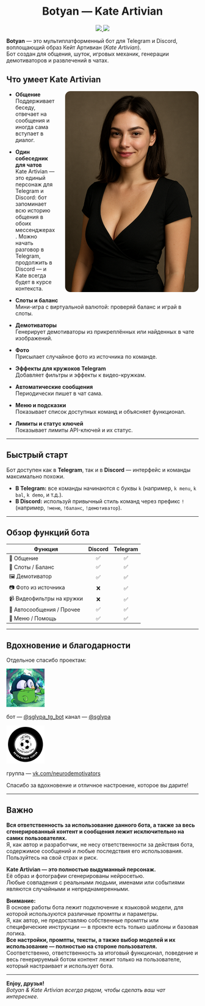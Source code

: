 <h1 align="center">Botyan — Kate Artivian</h1>
<p align="center">
  <a href="https://github.com/TheAndreyZakharov/Botyan/blob/main/README_RU.md">
    <img src="https://img.shields.io/badge/README_Language-Русский-brightgreen">
  </a>
  <a href="https://github.com/TheAndreyZakharov/Botyan/blob/main/README.md">
    <img src="https://img.shields.io/badge/README_Language-English-blue">
  </a>
</p>

**Botyan** — это мультиплатформенный бот для Telegram и Discord, воплощающий образ Кейт Артивиан (*Kate Artivian*).  
Бот создан для общения, шуток, игровых механик, генерации демотиваторов и развлечений в чатах.

## Что умеет Kate Artivian

<img src="source/ChatGPTImage.png" alt="Kate Artivian" align="right" width="350" style="margin-left: 24px; border-radius: 14px;" />

- **Общение**  
  Поддерживает беседу, отвечает на сообщения и иногда сама вступает в диалог.

- **Один собеседник для чатов**  
  Kate Artivian — это единый персонаж для Telegram и Discord: бот запоминает всю историю общения в обоих мессенджерах. Можно начать разговор в Telegram, продолжить в Discord — и Kate всегда будет в курсе контекста.

- **Слоты и баланс**  
  Мини-игра с виртуальной валютой: проверяй баланс и играй в слоты.

- **Демотиваторы**  
  Генерирует демотиваторы из прикреплённых или найденных в чате изображений.

- **Фото**  
  Присылает случайное фото из источника по команде.

- **Эффекты для кружоков Telegram**  
  Добавляет фильтры и эффекты к видео-кружкам.

- **Автоматические сообщения**  
  Периодически пишет в чат сама.

- **Меню и подсказки**  
  Показывает список доступных команд и объясняет функционал.

- **Лимиты и статус ключей**  
  Показывает лимиты API-ключей и их статус.

---

## Быстрый старт

Бот доступен как в **Telegram**, так и в **Discord** — интерфейс и команды максимально похожи.

- **В Telegram:** все команды начинаются с буквы `k` (например, `k menu`, `k bal`, `k demo`, и т.д.).
- **В Discord:** используй привычный стиль команд через префикс `!` (например, `!меню`, `!баланс`, `!демотиватор`).

---

## Обзор функций бота

| Функция                   | Discord | Telegram |
|---------------------------|:-------:|:--------:|
| 💬 Общение                |   ✅    |    ✅    |
| 🎰 Слоты / Баланс         |   ✅    |    ✅    |
| 🖼️ Демотиватор            |   ✅    |    ✅    |
| 📷 Фото из источника      |   ❌    |    ✅    |
| 📹 Видеофильтры на кружки |   ❌    |    ✅    |
| 🧠 Автосообщения / Прочее |   ✅    |    ✅    |
| 📖 Меню / Помощь          |   ✅    |    ✅    |


---

## Вдохновение и благодарности

Отдельное спасибо проектам:

<img src="source/sglypa.jpg" alt="@sglypa" width="100"/>

бот — [@sglypa_tg_bot](https://t.me/sglypa_tg_bot)
канал — [@sglypa](https://t.me/sglypa)

<img src="source/DemoGen.jpg" alt="vk.com/neurodemotivators" width="100"/>

группа — [vk.com/neurodemotivators](https://vk.com/neurodemotivators)

Спасибо за вдохновение и отличное настроение, которое вы дарите!

---

## Важно

**Вся ответственность за использование данного бота, а также за весь сгенерированный контент и сообщения лежит исключительно на самих пользователях.**  
Я, как автор и разработчик, не несу ответственности за действия бота, содержимое сообщений и любые последствия его использования.  
Пользуйтесь на свой страх и риск.

**Kate Artivian — это полностью выдуманный персонаж.**  
Её образ и фотографии сгенерированы нейросетью.  
Любые совпадения с реальными людьми, именами или событиями являются случайными и непреднамеренными.

**Внимание:**  
В основе работы бота лежит подключение к языковой модели, для которой используются различные промпты и параметры.  
Я, как автор, не предоставляю собственные промпты или специфические инструкции — в проекте есть только шаблоны и базовая логика.  
**Все настройки, промпты, тексты, а также выбор моделей и их использование — полностью на стороне пользователя.**  
Соответственно, ответственность за итоговый функционал, поведение и весь генерируемый ботом контент лежит только на пользователе, который настраивает и использует бота.


---

**Enjoy, друзья!**  
*Botyan & Kate Artivian всегда рядом, чтобы сделать ваш чат интереснее.*
